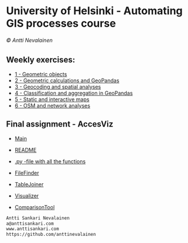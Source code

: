 # University of Helsinki - Automating GIS processes course
###### © Antti Nevalainen

## Weekly exercises:
- [1 - Geometric objects](https://github.com/anttinevalainen/automating-GIS/tree/main/1.%20Geometric%20objects)
- [2 - Geometric calculations and GeoPandas](https://github.com/anttinevalainen/automating-GIS/tree/main/2.%20Geometric%20calculations%20and%20geopandas)
- [3 - Geocoding and spatial analyses](https://github.com/anttinevalainen/automating-GIS/tree/main/3.%20Geocoding%20and%20spatial%20analyses)
- [4 - Classification and aggregation in GeoPandas](https://github.com/anttinevalainen/automating-GIS/tree/main/4.%20Classification%20and%20aggregation%20in%20geopandas)
- [5 - Static and interactive maps](https://github.com/anttinevalainen/automating-GIS/tree/main/5.%20Static%20and%20interactive%20maps)
- [6 - OSM and network analyses](https://github.com/anttinevalainen/automating-GIS/tree/main/6.%20OSM%20and%20network%20analyses)

## Final assignment - AccesViz
- [Main](https://github.com/anttinevalainen/automating-GIS/tree/main/final_assignment)
- [README](https://github.com/anttinevalainen/automating-GIS/blob/main/final_assignment/README.md)

- [.py -file with all the functions](https://github.com/anttinevalainen/automating-GIS/blob/main/Final%20assignment/Final.py)
- [FileFinder](https://github.com/anttinevalainen/automating-GIS/blob/main/final_assignment/FileFinder.py)
- [TableJoiner](https://github.com/anttinevalainen/automating-GIS/blob/main/final_assignment/TableJoiner.py)
- [Visualizer](https://github.com/anttinevalainen/automating-GIS/blob/main/final_assignment/Visualizer.py)
- [ComparisonTool](https://github.com/anttinevalainen/automating-GIS/blob/main/final_assignment/ComparisonTool.py)


```bash
Antti Sankari Nevalainen
a@anttisankari.com
www.anttisankari.com
https://github.com/anttinevalainen
```
